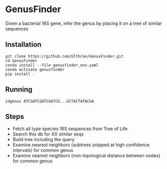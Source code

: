 # GenusFinder
Given a bacterial 16S gene, infer the genus by placing it on a tree of similar sequences

## Installation

```
git clone https://github.com/Ulthran/GenusFinder.git
cd GenusFinder
conda install --file genusfinder_env.yaml
conda activate genusfinder
pip install .
```

## Running

```
idgenus ATCGATCGATCGATCG...GCTACTATACGA
```

## Steps

 - Fetch all type species 16S sequences from Tree of Life
 - Search this db for XX similar seqs
 - Build tree including the query
 - Examine nearest neighbors (subtrees snipped at high confidence intervals) for common genus
 - Examine nearest neighbors (non-topological distance between nodes) for common genus
